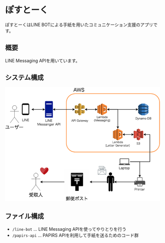 # ぽすとーく
ぽすとーくはLINE BOTによる手紙を用いたコミュニケーション支援のアプリです。

## 概要
LINE Messaging APIを用いています。

## システム構成
![system](https://github.com/rilmayer/post-talk/blob/master/docs/images/POST_TALK.png)

## ファイル構成
- `/line-bot` ... LINE Messaging APIを使ってやりとりを行う
- `/papirs-api` ... PAPIRS APIを利用して手紙を送るためのコード群